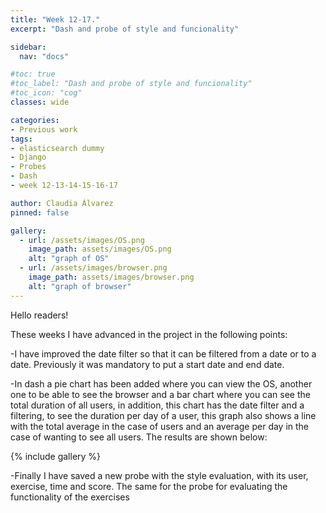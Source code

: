 ```yaml
---
title: "Week 12-17."
excerpt: "Dash and probe of style and funcionality"

sidebar:
  nav: "docs"

#toc: true
#toc_label: "Dash and probe of style and funcionality"
#toc_icon: "cog"
classes: wide

categories:
- Previous work
tags:
- elasticsearch dummy
- Django
- Probes
- Dash
- week 12-13-14-15-16-17

author: Claudia Álvarez
pinned: false

gallery:
  - url: /assets/images/OS.png
    image_path: assets/images/OS.png
    alt: "graph of OS"
  - url: /assets/images/browser.png
    image_path: assets/images/browser.png
    alt: "graph of browser"
---
```

 Hello readers!
 
These weeks I have advanced in the project in the following points:
 
-I have improved the date filter so that it can be filtered from a date or to a date. Previously it was mandatory to put a start date and end date.

-In dash a pie chart has been added where you can view the OS, another one to be able to see the browser and a bar chart where you can see the total duration of all users, in addition, this chart has the date filter and a filtering, to see the duration per day of a user, this graph also shows a line with the total average in the case of users and an average per day in the case of wanting to see all users. The results are shown below:

{% include gallery %}

-Finally I have saved a new probe with the style evaluation, with its user, exercise, time and score. The same for the probe for evaluating the functionality of the exercises
